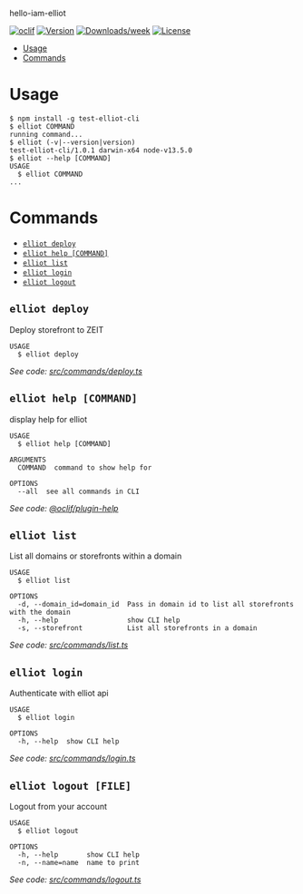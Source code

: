 hello-iam-elliot

[![oclif](https://img.shields.io/badge/cli-oclif-brightgreen.svg)](https://oclif.io)
[![Version](https://img.shields.io/npm/v/elliot-cli.svg)](https://npmjs.org/package/hello-iam-elliot)
[![Downloads/week](https://img.shields.io/npm/dw/elliot-cli.svg)](https://npmjs.org/package/hello-iam-elliot)
[![License](https://img.shields.io/npm/l/elliot-cli.svg)](https://github.com/helloiamelliot/elliot-cli/blob/master/package.json)

<!-- toc -->
* [Usage](#usage)
* [Commands](#commands)
<!-- tocstop -->
# Usage
<!-- usage -->
```sh-session
$ npm install -g test-elliot-cli
$ elliot COMMAND
running command...
$ elliot (-v|--version|version)
test-elliot-cli/1.0.1 darwin-x64 node-v13.5.0
$ elliot --help [COMMAND]
USAGE
  $ elliot COMMAND
...
```
<!-- usagestop -->
# Commands
<!-- commands -->
* [`elliot deploy`](#elliot-deploy)
* [`elliot help [COMMAND]`](#elliot-help-command)
* [`elliot list`](#elliot-list)
* [`elliot login`](#elliot-login)
* [`elliot logout`](#elliot-logout-file)

## `elliot deploy`

Deploy storefront to ZEIT

```
USAGE
  $ elliot deploy
```

_See code: [src/commands/deploy.ts](https://github.com/helloiamelliot/elliot-cli/blob/v1.0.1/src/commands/deploy.ts)_

## `elliot help [COMMAND]`

display help for elliot

```
USAGE
  $ elliot help [COMMAND]

ARGUMENTS
  COMMAND  command to show help for

OPTIONS
  --all  see all commands in CLI
```

_See code: [@oclif/plugin-help](https://github.com/oclif/plugin-help/blob/v2.2.3/src/commands/help.ts)_

## `elliot list`

List all domains or storefronts within a domain

```
USAGE
  $ elliot list

OPTIONS
  -d, --domain_id=domain_id  Pass in domain id to list all storefronts with the domain
  -h, --help                 show CLI help
  -s, --storefront           List all storefronts in a domain
```

_See code: [src/commands/list.ts](https://github.com/helloiamelliot/elliot-cli/blob/v1.0.1/src/commands/list.ts)_

## `elliot login`

Authenticate with elliot api

```
USAGE
  $ elliot login

OPTIONS
  -h, --help  show CLI help
```

_See code: [src/commands/login.ts](https://github.com/helloiamelliot/elliot-cli/blob/v1.0.1/src/commands/login.ts)_

## `elliot logout [FILE]`

Logout from your account

```
USAGE
  $ elliot logout

OPTIONS
  -h, --help       show CLI help
  -n, --name=name  name to print
```

_See code: [src/commands/logout.ts](https://github.com/helloiamelliot/elliot-cli/blob/v1.0.1/src/commands/logout.ts)_
<!-- commandsstop -->
